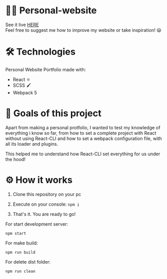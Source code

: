 # 👨‍💻 Personal-website

See it live <a href="https://www.fracav.com/">HERE</a><br>
Feel free to suggest me how to improve my website or take inspiration! 😃<br>

# 🛠 Technologies
Personal Website Portfolio made with:
<ul>
  <li>React ⚛</li>
  <li>SCSS 🖌</li>
  <li>Webpack 5</li>
</ul>

# :dart: Goals of this project
Apart from making a personal protfolio, I wanted to test my knowledge of everything i know so far, from how to set a complete project with React without using React-CLI
and how to set a webpack configuration file, with all its loader and plugins.

This helped me to understand how React-CLI set everything for us under the hood!



# ⚙ How it works
1) Clone this repository on your pc
2) Execute on your console:
  ```npm i```

3) That's it. You are ready to go!

For start development server:
```console
npm start
```

For make build:
```console
npm run build
```

For delete dist folder:
```console
npm run clean
```
